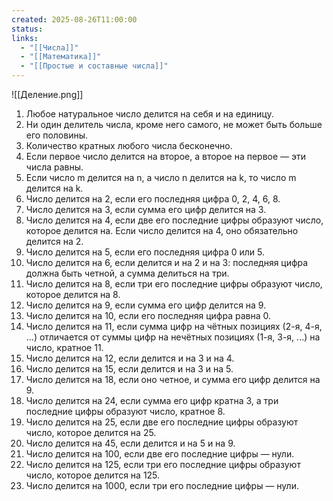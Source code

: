 ```yaml
---
created: 2025-08-26T11:00:00
status:
links:
  - "[[Числа]]"
  - "[[Математика]]"
  - "[[Простые и составные числа]]"
---
```

![[Деление.png]]

1. Любое натуральное число делится на себя и на единицу.
2. Ни один делитель числа, кроме него самого, не может быть больше его половины.
3. Количество кратных любого числа бесконечно.
4. Если первое число делится на второе, а второе на первое — эти числа равны.
5. Если число m делится на n, а число n делится на k, то число m делится на k.
6. Число делится на 2, если его последняя цифра 0, 2, 4, 6, 8.
7. Число делится на 3, если сумма его цифр делится на 3.
8. Число делится на 4, если две его последние цифры образуют число, которое делится на. Если число делится на 4, оно обязательно делится на 2.
9. Число делится на 5, если его последняя цифра 0 или 5.
10. Число делится на 6, если делится и на 2 и на 3: последняя цифра должна быть четной, а сумма делиться на три.
11. Число делится на 8, если три его последние цифры образуют число, которое делится на 8.
12. Число делится на 9, если сумма его цифр делится на 9.
13. Число делится на 10, если его последняя цифра равна 0.
14. Число делится на 11, если сумма цифр на чётных позициях (2-я, 4-я, ...) отличается от суммы цифр на нечётных позициях (1-я, 3-я, ...) на число, кратное 11.
15. Число делится на 12, если делится и на 3 и на 4.
16. Число делится на 15, если делится и на 3 и на 5.
17. Число делится на 18, если оно четное, и сумма его цифр делится на 9.
18. Число делится на 24, если сумма его цифр кратна 3, а три последние цифры образуют число, кратное 8.
19. Число делится на 25, если две его последние цифры образуют число, которое делится на 25.
20. Число делится на 45, если делится и на 5 и на 9.
21. Число делится на 100, если две его последние цифры — нули.
22. Число делится на 125, если три его последние цифры образуют число, которое делится на 125.
23. Число делится на 1000, если три его последние цифры — нули.







